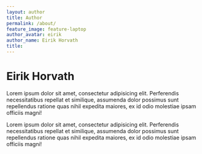```yaml
---
layout: author
title: Author
permalink: /about/
feature_image: feature-laptop
author_avatar: eirik
author_name: Eirik Horvath
title: 
---
```


# Eirik Horvath

Lorem ipsum dolor sit amet, consectetur adipisicing elit. Perferendis necessitatibus repellat et similique, assumenda dolor possimus sunt repellendus ratione quas nihil expedita maiores, ex id odio molestiae ipsam officiis magni!

Lorem ipsum dolor sit amet, consectetur adipisicing elit. Perferendis necessitatibus repellat et similique, assumenda dolor possimus sunt repellendus ratione quas nihil expedita maiores, ex id odio molestiae ipsam officiis magni!